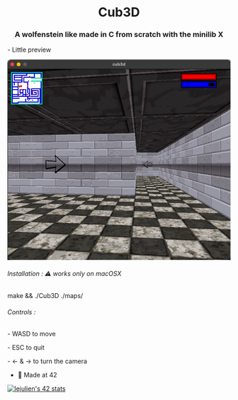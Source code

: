 <h1 align="center">Cub3D</h1>
<h3 align="center">A wolfenstein like made in C from scratch with the minilib X</h3>

<p> - Little preview</p>

![Cub3D](Cub3D.png)

<h6>  Installation : ⚠️ works only on macOSX</h6>
<p>make && ./Cub3D ./maps/<map file><p>
<h6>  Controls :</h6>
<p>   - WASD to move</p>
<p>   - ESC to quit</p>
<p>   - <- & -> to turn the camera</p>

- 🌱 Made at 42

[![lejulien's 42 stats](https://badge42.vercel.app/api/v2/cl1p1um7j014409mnrr06xt8z/stats?cursusId=21&coalitionId=45)](https://github.com/JaeSeoKim/badge42)
